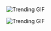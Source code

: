 ![Trending GIF](https://media4.giphy.com/media/v1.Y2lkPThiYjIxNzcyM3hkcWZweGo4ZTA4NGNxYzM5cmNlMTNlZWtueTdobmc2Y2o0bGE3biZlcD12MV9naWZzX3NlYXJjaCZjdD1n/bGgsc5mWoryfgKBx1u/giphy.gif)

<!-- GIF_SECTION -->
![Trending GIF](https://media1.giphy.com/media/v1.Y2lkPThiYjIxNzcybjBieW9heTFrbnhhaDhwOWMzM2tuYm52dTF3aG53ZWc0NGRzcWpidiZlcD12MV9naWZzX3NlYXJjaCZjdD1n/MT5UUV1d4CXE2A37Dg/giphy.gif)
<!-- END_GIF_SECTION -->
